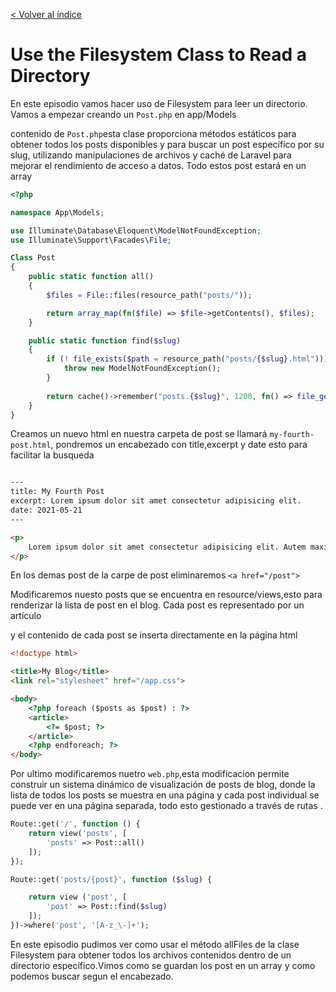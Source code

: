 [< Volver al índice](/docs/readme.md)

#  Use the Filesystem Class to Read a Directory

En este episodio vamos hacer uso de Filesystem para leer un directorio. Vamos a empezar creando un `Post.php` en app/Models

contenido de `Post.php`esta clase proporciona métodos estáticos para obtener todos los posts disponibles y para buscar un post
específico por su slug, utilizando manipulaciones de archivos y caché de Laravel para mejorar el rendimiento de acceso a datos.
Todo estos post estará en un array

```php
<?php

namespace App\Models;

use Illuminate\Database\Eloquent\ModelNotFoundException;
use Illuminate\Support\Facades\File;

Class Post
{
    public static function all()
    {
        $files = File::files(resource_path("posts/"));

        return array_map(fn($file) => $file->getContents(), $files);
    }

    public static function find($slug)
    {
        if (! file_exists($path = resource_path("posts/{$slug}.html"))) {
            throw new ModelNotFoundException();
        }
    
        return cache()->remember("posts.{$slug}", 1200, fn() => file_get_contents($path));
    }
}
```

Creamos un nuevo html en nuestra carpeta de post se llamará `my-fourth-post.html`, pondremos un encabezado con title,excerpt y date
esto para facilitar la busqueda

```html

---
title: My Fourth Post
excerpt: Lorem ipsum dolor sit amet consectetur adipisicing elit.
date: 2021-05-21
---

<p>
    Lorem ipsum dolor sit amet consectetur adipisicing elit. Autem maxime laborum doloremque rerum! Consequatur similique, odio facere itaque sequi error facilis dolorem, quaerat labore voluptates tempore, sit unde dolorum ad.
</p>

```



En los demas post de la carpe de post eliminaremos `<a href="/post">`



Modificaremos nuesto posts que se encuentra en resource/views,esto para renderizar la lista de post en el blog.
Cada post es representado por un artículo <article> y el contenido de cada post se inserta directamente en la página html


```html
<!doctype html>

<title>My Blog</title>
<link rel="stylesheet" href="/app.css">

<body>
    <?php foreach ($posts as $post) : ?>
    <article>
        <?= $post; ?>
    </article>
    <?php endforeach; ?>
</body>

```

Por ultimo modificaremos nuetro `web.php`,esta modificacion permite construir un sistema dinámico de visualización de 
posts de blog, donde la lista de todos los posts se muestra en una página y cada post individual se 
puede ver en una página separada, todo esto gestionado a través de rutas .


```php
Route::get('/', function () {
    return view('posts', [
        'posts' => Post::all()
    ]);
});

Route::get('posts/{post}', function ($slug) {

    return view ('post', [
        'post' => Post::find($slug)
    ]);
})->where('post', '[A-z_\-]+');

```

En este episodio pudimos ver como usar  el método allFiles de la clase Filesystem para obtener todos los archivos contenidos dentro de un
directorio específico.Vimos como se guardan los post en un array y como podemos buscar segun el encabezado.
